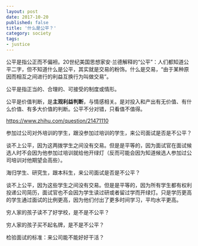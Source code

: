 ```yaml
---
layout: post
date: 2017-10-20
published: false
title: '什么是公平？'
category: society
tags:
- justice
---
```

公平是指公正而不偏袒。20世纪美国思想家安·兰德解释的“公平”：人们都知道公平二字，但不知道什么是公平，其实就是交易的粉饰。什么是交易，“由于某种原因而相互之间进行的利益互换行为叫做交易”。

公平是指正当的、合理的、可接受的制度或情形。

公平是价值判断，是**主观利益判断**，与情感相关。是对投入和产出有无价值、有什么价值、有多大价值的判断。公平不分对错，只看值不值得。

https://www.zhihu.com/question/21471110



参加过公司对外培训的学生，跟没参加过培训的学生，来公司面试是否是不公平？ 

谈不上公平，因为这两拨学生之间没有交易。但是是平等的，因为面试官在面试候选人时不会因为他参加过培训就给他开绿灯（反而可能会因为知道候选人参加过公司培训对他期望会高些）。

海归学生、研究生，跟本科生，来公司面试是否是不公平？ 

谈不上公平，因为这些学生之间没有交易。但是是平等的，因为所有学生都有权利投递公司简历，面试官也不会因为学生读过研或者留过学而开绿灯。只是学历更高的学生通过面试的比例更高，因为他们付出了更多时间学习，平均水平更高。

穷人家的孩子读不了好学校，是不是不公平？ 


穷人家的孩子买不起名牌，是不是不公平？ 


检验面试的标准：来公司能不能好好干活？